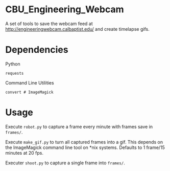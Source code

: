 # CBU_Engineering_Webcam

A set of tools to save the webcam feed at http://engineeringwebcam.calbaptist.edu/ and create timelapse gifs.

# Dependencies #

Python
```
requests
```

Command Line Utilities
```
convert # ImageMagick
```

# Usage #
Execute `robot.py` to capture a frame every minute with frames save in `frames/`.

Execute `make_gif.py` to turn all captured frames into a gif. This depends on the ImageMagick command line tool on *nix systems. Defaults to 1 frame/15 minutes at 20 fps.

Executer `shoot.py` to capture a single frame into `frames/`.
